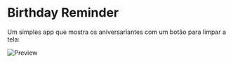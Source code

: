 # Birthday Reminder

Um simples app que mostra os aniversariantes com um botão para limpar a tela:

![Preview]()
